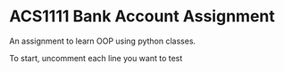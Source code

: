 # ACS1111 Bank Account Assignment

An assignment to learn OOP using python classes.

To start, uncomment each line you want to test
